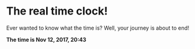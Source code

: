# The real time clock!

Ever wanted to know what the time is? Well, your journey is about to end!

**The time is Nov 12, 2017, 20:43**